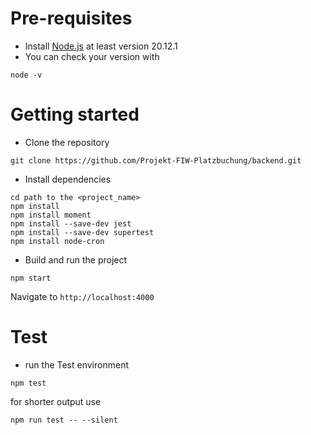 # Pre-requisites
- Install [Node.js](https://nodejs.org/en/) at least version 20.12.1
- You can check your version with
```
node -v
```
# Getting started
- Clone the repository
```
git clone https://github.com/Projekt-FIW-Platzbuchung/backend.git
```
- Install dependencies
```
cd path to the <project_name>
npm install
npm install moment
npm install --save-dev jest
npm install --save-dev supertest
npm install node-cron
```
- Build and run the project
```
npm start
```
  Navigate to `http://localhost:4000`

# Test
- run the Test environment 
```
npm test
```
for shorter output use
```
npm run test -- --silent 
```
